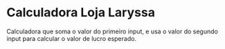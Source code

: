 # Calculadora Loja Laryssa
 Calculadora que soma o valor do primeiro input, e usa o valor do segundo input para calcular o valor de lucro esperado. 
